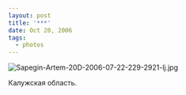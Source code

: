 ```yaml
---
layout: post
title: '***'
date: Oct 20, 2006
tags:
  - photos
---
```


![Sapegin-Artem-20D-2006-07-22-229-2921-lj.jpg](upload://Sapegin-Artem-20D-2006-07-22-229-2921-lj.jpg)

Калужская область.
